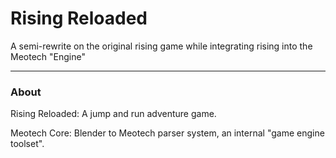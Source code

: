 Rising Reloaded
=======
A semi-rewrite on the original rising game while integrating rising into the Meotech "Engine"

--------------------------------------------------------------------
### About ###
Rising Reloaded:
A jump and run adventure game.

Meotech Core:
Blender to Meotech parser system, an internal "game engine toolset".
